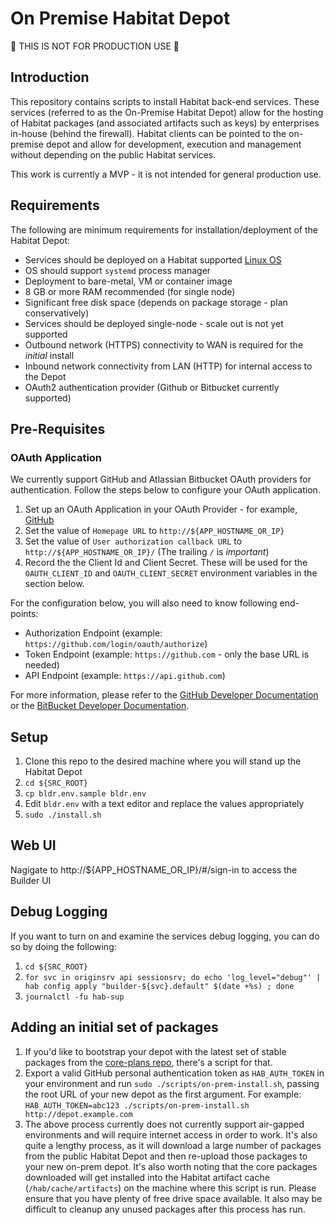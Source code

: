 # On Premise Habitat Depot

:construction: THIS IS NOT FOR PRODUCTION USE :construction:

## Introduction

This repository contains scripts to install Habitat back-end services. These services (referred to as the On-Premise Habitat Depot) allow for the hosting of Habitat packages (and associated artifacts such as keys) by enterprises in-house (behind the firewall). Habitat clients can be pointed to the on-premise depot and allow for development, execution and management without depending on the public Habitat services.

This work is currently a MVP - it is not intended for general production use.

## Requirements

The following are minimum requirements for installation/deployment of the Habitat Depot:

* Services should be deployed on a Habitat supported [Linux OS](https://www.habitat.sh/docs/install-habitat/)
* OS should support `systemd` process manager
* Deployment to bare-metal, VM or container image
* 8 GB or more RAM recommended (for single node)
* Significant free disk space (depends on package storage - plan conservatively)
* Services should be deployed single-node - scale out is not yet supported
* Outbound network (HTTPS) connectivity to WAN is required for the _initial_ install
* Inbound network connectivity from LAN (HTTP) for internal access to the Depot
* OAuth2 authentication provider (Github or Bitbucket currently supported)

## Pre-Requisites

### OAuth Application

We currently support GitHub and Atlassian Bitbucket OAuth providers for authentication. Follow the steps below to configure your OAuth application.

1. Set up an OAuth Application in your OAuth Provider - for example, [GitHub](https://github.com/settings/applications/new)
1. Set the value of `Homepage URL` to `http://${APP_HOSTNAME_OR_IP}`
1. Set the value of `User authorization callback URL` to `http://${APP_HOSTNAME_OR_IP}/` (The trailing `/` is *important*)
1. Record the the Client Id and Client Secret. These will be used for the `OAUTH_CLIENT_ID` and `OAUTH_CLIENT_SECRET` environment variables in the section below.

For the configuration below, you will also need to know following end-points:
* Authorization Endpoint (example: `https://github.com/login/oauth/authorize`)
* Token Endpoint (example: `https://github.com` - only the base URL is needed)
* API Endpoint (example: `https://api.github.com`)

For more information, please refer to the
[GitHub Developer Documentation](https://developer.github.com/apps/building-oauth-apps/authorization-options-for-oauth-apps/) or the [BitBucket Developer Documentation](https://confluence.atlassian.com/bitbucket/oauth-on-bitbucket-cloud-238027431.html).

## Setup

1. Clone this repo to the desired machine where you will stand up the Habitat Depot
1. `cd ${SRC_ROOT}`
1. `cp bldr.env.sample bldr.env`
1. Edit `bldr.env` with a text editor and replace the values appropriately
1. `sudo ./install.sh`

## Web UI

Nagigate to http://${APP_HOSTNAME_OR_IP}/#/sign-in to access the Builder UI

## Debug Logging

If you want to turn on and examine the services debug logging, you can do so by doing the following:
1. `cd ${SRC_ROOT}`
1. `for svc in originsrv api sessionsrv; do echo 'log_level="debug"' | hab config apply "builder-${svc}.default" $(date +%s) ; done`
1. `journalctl -fu hab-sup`

## Adding an initial set of packages

1. If you'd like to bootstrap your depot with the latest set of stable packages
   from the [core-plans repo](https://github.com/habitat-sh/on-prem-builder.git), there's a script for that.
1. Export a valid GitHub personal authentication token as `HAB_AUTH_TOKEN` in
   your environment and run `sudo ./scripts/on-prem-install.sh`, passing the
   root URL of your new depot as the first argument. For example:
   `HAB_AUTH_TOKEN=abc123 ./scripts/on-prem-install.sh http://depot.example.com`
1. The above process currently does not currently support air-gapped environments and
   will require internet access in order to work. It's also quite a lengthy
   process, as it will download a large number of packages from the public
   Habitat Depot and then re-upload those packages to your new on-prem depot.
   It's also worth noting that the core packages downloaded will get installed
   into the Habitat artifact cache (`/hab/cache/artifacts`) on the machine
   where this script is run. Please ensure that you have plenty of free drive
   space available. It also may be difficult to cleanup any unused packages
   after this process has run.
